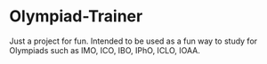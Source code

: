 # Olympiad-Trainer


Just a project for fun. Intended to be used as a fun way to study for Olympiads such as IMO, ICO, IBO, IPhO, ICLO, IOAA.
